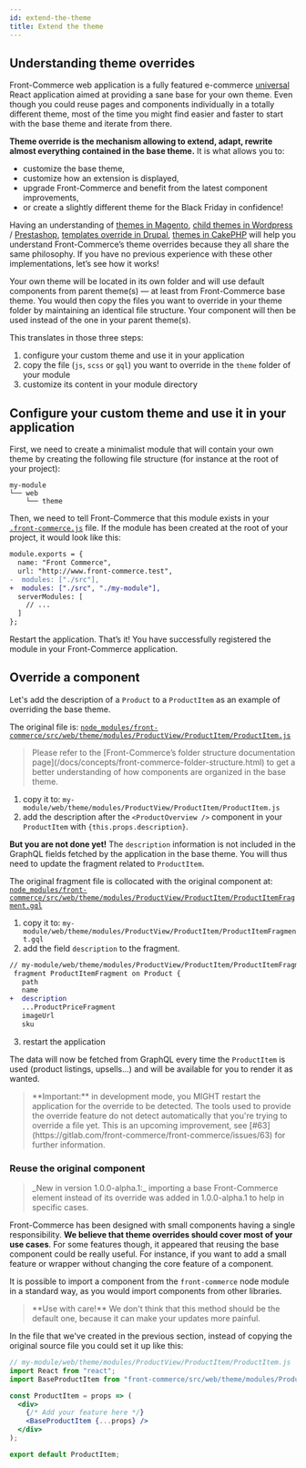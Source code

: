 ```yaml
---
id: extend-the-theme
title: Extend the theme
---
```


## Understanding theme overrides

Front-Commerce web application is a fully featured e-commerce [universal](https://cdb.reacttraining.com/universal-javascript-4761051b7ae9)
React application aimed at providing a sane base for your own theme.
Even though you could reuse pages and components individually in a totally different theme,
most of the time you might find easier and faster to start with the base theme and
iterate from there.

**Theme override is the mechanism allowing to extend, adapt, rewrite almost everything contained in the base theme.** It is what allows you to:

- customize the base theme,
- customize how an extension is displayed,
- upgrade Front-Commerce and benefit from the latest component improvements,
- or create a slightly different theme for the Black Friday in confidence!

Having an understanding of [themes in Magento](https://devdocs.magento.com/guides/v2.3/frontend-dev-guide/templates/template-overview.html), [child themes in Wordpress](https://developer.wordpress.org/themes/advanced-topics/child-themes/) / [Prestashop](https://devdocs.prestashop.com/1.7/themes/reference/template-inheritance/parent-child-feature/), [templates override in Drupal](https://www.drupal.org/docs/8/theming/twig/working-with-twig-templates), [themes in CakePHP](https://book.cakephp.org/3.0/en/views/themes.html) will help you understand Front-Commerce’s theme overrides because they all share the same philosophy.
If you have no previous experience with these other implementations, let’s see how it works!

Your own theme will be located in its own folder and will use default components from
parent theme(s) — at least from Front-Commerce base theme.
You would then copy the files you want to override in your theme folder by maintaining
an identical file structure.
Your component will then be used instead of the one in your parent theme(s).

This translates in those three steps:

1. configure your custom theme and use it in your application
2. copy the file (`js`, `scss` or `gql`) you want to override in the `theme` folder of your module
3. customize its content in your module directory

## Configure your custom theme and use it in your application

First, we need to create a minimalist module that will contain your own theme by creating the following file structure (for instance at the root of your project):

```
my-module
└── web
    └── theme
```

Then, we need to tell Front-Commerce that this module exists in your [`.front-commerce.js`](/docs/reference/front-commerce-js.html) file. If the module has been created at the root of your project, it would look like this:

```diff
module.exports = {
  name: "Front Commerce",
  url: "http://www.front-commerce.test",
-  modules: ["./src"],
+  modules: ["./src", "./my-module"],
  serverModules: [
    // ...
  ]
};
```

Restart the application.
That’s it! You have successfully registered the module in your Front-Commerce application.

## Override a component

Let's add the description of a `Product` to a `ProductItem` as an example of overriding the base theme.

The original file is: [`node_modules/front-commerce/src/web/theme/modules/ProductView/ProductItem/ProductItem.js`](https://gitlab.com/front-commerce/front-commerce/blob/main/src/web/theme/modules/ProductView/ProductItem/ProductItem.js)

<blockquote class="info">
Please refer to the [Front-Commerce’s folder structure documentation page](/docs/concepts/front-commerce-folder-structure.html) to get a better
understanding of how components are organized in the base theme.
</blockquote>

1. copy it to: `my-module/web/theme/modules/ProductView/ProductItem/ProductItem.js`
2. add the description after the `<ProductOverview />` component in your `ProductItem` with `{this.props.description}`.

**But you are not done yet!**
The `description` information is not included in the GraphQL fields fetched by the application in the base theme.
You will thus need to update the fragment related to `ProductItem`.

The original fragment file is collocated with the original component at: [`node_modules/front-commerce/src/web/theme/modules/ProductView/ProductItem/ProductItemFragment.gql`](https://gitlab.com/front-commerce/front-commerce/blob/main/src/web/theme/modules/ProductView/ProductItem/ProductItemFragment.gql)

1. copy it to: `my-module/web/theme/modules/ProductView/ProductItem/ProductItemFragment.gql`
2. add the field `description` to the fragment.

```diff
// my-module/web/theme/modules/ProductView/ProductItem/ProductItemFragment.gql
 fragment ProductItemFragment on Product {
   path
   name
+  description
   ...ProductPriceFragment
   imageUrl
   sku
```

3. restart the application

The data will now be fetched from GraphQL every time the `ProductItem` is used (product listings, upsells…) and will be available for you to render it as wanted.

<blockquote class="warning">
**Important:** in development mode, you MIGHT restart the application for the override to be detected.
The tools used to provide the override feature do not detect automatically that you're trying to override a file yet. This is an upcoming improvement, see [#63](https://gitlab.com/front-commerce/front-commerce/issues/63) for further information.
</blockquote>

### Reuse the original component

<blockquote class="feature--new">
_New in version 1.0.0-alpha.1:_ importing a base Front-Commerce element instead of its override was added in 1.0.0-alpha.1 to help in specific cases.
</blockquote>

Front-Commerce has been designed with small components having a single responsibility.
**We believe that theme overrides should cover most of your use cases**.
For some features though, it appeared that reusing the base component could be really useful.
For instance, if you want to add a small feature or wrapper without changing the core feature of a component.

It is possible to import a component from the `front-commerce` node module in a standard way,
as you would import components from other libraries.

<blockquote class="note">
**Use with care!** We don't think that this method should be the default one, because it can make your updates more painful.
</blockquote>

In the file that we've created in the previous section, instead of copying the original source file you could set it up like this:

```jsx
// my-module/web/theme/modules/ProductView/ProductItem/ProductItem.js
import React from "react";
import BaseProductItem from "front-commerce/src/web/theme/modules/ProductView/ProductItem/ProductItem.js";

const ProductItem = props => (
  <div>
    {/* Add your feature here */}
    <BaseProductItem {...props} />
  </div>
);

export default ProductItem;
```
